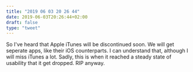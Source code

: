 ```yaml
---
title: "2019 06 03 20 26 44"
date: 2019-06-03T20:26:44+02:00
draft: false
type: "tweet"
---
```

So I've heard that Apple iTunes will be discontinued soon. We will get seperate apps, like their iOS counterparts. I can understand that, although I will miss iTunes a lot. Sadly, this is when it reached a steady state of usability that it get dropped. RIP anyway.
